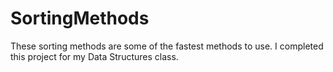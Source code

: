 # SortingMethods

These sorting methods are some of the fastest methods to use. I completed this project for my Data Structures class.
